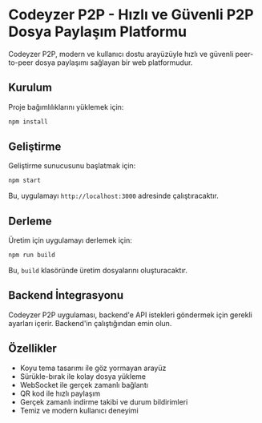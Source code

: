 # Codeyzer P2P - Hızlı ve Güvenli P2P Dosya Paylaşım Platformu

Codeyzer P2P, modern ve kullanıcı dostu arayüzüyle hızlı ve güvenli peer-to-peer dosya paylaşımı sağlayan bir web platformudur.

## Kurulum

Proje bağımlılıklarını yüklemek için:

```bash
npm install
```

## Geliştirme

Geliştirme sunucusunu başlatmak için:

```bash
npm start
```

Bu, uygulamayı `http://localhost:3000` adresinde çalıştıracaktır.

## Derleme

Üretim için uygulamayı derlemek için:

```bash
npm run build
```

Bu, `build` klasöründe üretim dosyalarını oluşturacaktır.

## Backend İntegrasyonu

Codeyzer P2P uygulaması, backend'e API istekleri göndermek için gerekli ayarları içerir. Backend'in çalıştığından emin olun.

## Özellikler

- Koyu tema tasarımı ile göz yormayan arayüz
- Sürükle-bırak ile kolay dosya yükleme
- WebSocket ile gerçek zamanlı bağlantı
- QR kod ile hızlı paylaşım
- Gerçek zamanlı indirme takibi ve durum bildirimleri
- Temiz ve modern kullanıcı deneyimi 